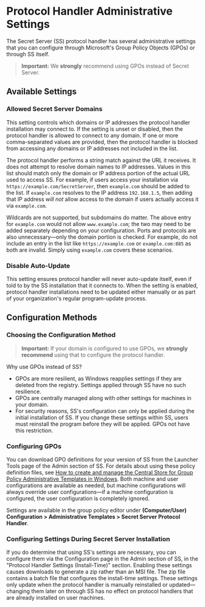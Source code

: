 [title]: # "Protocol Handler Administrative Settings"
[tags]: # "launcher, protocol handler, settings"
[priority]: # "1000"

# Protocol Handler Administrative Settings

The Secret Server (SS) protocol handler has several administrative settings that you can configure through Microsoft's Group Policy Objects (GPOs) or through SS itself.

> **Important:** We **strongly** recommend using GPOs instead of Secret Server.

## Available Settings

### Allowed Secret Server Domains

This setting controls which domains or IP addresses the protocol handler installation may connect to. If the setting is unset or disabled, then the protocol handler is allowed to connect to any domain. If one or more comma-separated values are provided, then the protocol handler is blocked from accessing any domains or IP addresses not included in the list.

The protocol handler performs a string match against the URL it receives. It does not attempt to resolve domain names to IP addresses. Values in this list should match only the domain or IP address portion of the actual URL used to access SS. For example, if users access your installation via `https://example.com/SecretServer`, then `example.com` should be added to the list. If `example.com` resolves to the IP address `192.168.1.5`, then adding that IP address *will not* allow access to the domain if users actually access it via `example.com`.

Wildcards are not supported, but subdomains do matter. The above entry for `example.com` would not allow `www.example.com`; the two may need to be added separately depending on your configuration. Ports and protocols are also unnecessary—only the domain portion is checked. For example, do not include an entry in the list like `https://example.com` or `example.com:885` as both are invalid. Simply using `example.com` covers these scenarios.

### Disable Auto-Update

This setting ensures protocol handler will never auto-update itself, even if told to by the SS installation that it connects to. When the setting is enabled, protocol handler installations need to be updated either manually or as part of your organization's regular program-update process.

## Configuration Methods

### Choosing the Configuration Method

> **Important:** If your domain is configured to use GPOs, we **strongly recommend** using that to configure the protocol handler.

Why use GPOs instead of SS?

- GPOs are more resilient, as Windows reapplies settings if they are deleted from the registry. Settings applied through SS have no such resilience.
- GPOs are centrally managed along with other settings for machines in your domain.
- For security reasons, SS's configuration can only be applied during the initial installation of SS. If you change these settings within SS, users must reinstall the program before they will be applied. GPOs not have this restriction.

### Configuring GPOs

You can download GPO definitions for your version of SS from the Launcher Tools page of the Admin section of SS. For details about using these policy definition files, see [How to create and manage the Central Store for Group Policy Administrative Templates in Windows](https://docs.microsoft.com/en-us/troubleshoot/windows-client/group-policy/create-and-manage-central-store). Both machine and user configurations are available as needed, but machine configurations will always override user configurations—if a machine configuration is configured, the user configuration is completely ignored.

Settings are available in the group policy editor under **(Computer/User) Configuration \> Administrative Templates \> Secret Server Protocol Handler**.

### Configuring Settings During Secret Server Installation

If you do determine that using SS's settings are necessary, you can configure them via the Configuration page in the Admin section of SS, in the "Protocol Handler Settings (Install-Time)" section. Enabling these settings causes downloads to generate a zip rather than an MSI file. The zip file contains a batch file that configures the install-time settings. These settings only update when the protocol handler is manually reinstalled or updated—changing them later on through SS has no effect on protocol handlers that are already installed on user machines.